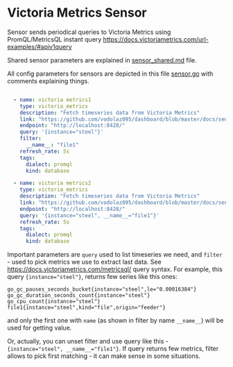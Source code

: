 Victoria Metrics Sensor
=========================================

Sensor sends periodical queries to Victoria Metrics using PromQL/MetricsQL instant query
https://docs.victoriametrics.com/url-examples/#apiv1query

Shared sensor parameters are explained in
[sensor_shared.md](https://github.com/vodolaz095/dashboard/blob/master/docs/sensor_shared.md)
file.

All config parameters for sensors are depicted in this file
[sensor.go](https://github.com/vodolaz095/dashboard/blob/master/config/sensor.go)
with comments explaining things.

```yaml

  - name: victoria metrics1
    type: victoria_metrics
    description: "Fetch timeseries data from Victoria Metrics"
    link: "https://github.com/vodolaz095/dashboard/blob/master/docs/sensor_victoria_metrics.md"
    endpoint: "http://localhost:8428/"
    query: '{instance="steel"}'
    filter:
      __name__: "file1"
    refresh_rate: 5s
    tags:
      dialect: promql
      kind: database

  - name: victoria metrics2
    type: victoria_metrics
    description: "Fetch timeseries data from Victoria Metrics"
    link: "https://github.com/vodolaz095/dashboard/blob/master/docs/sensor_victoria_metrics.md"
    endpoint: "http://localhost:8428/"
    query: '{instance="steel", __name__="file1"}'
    refresh_rate: 5s
    tags:
      dialect: promql
      kind: database
```

Important parameters are `query` used to list timeseries we need, and `filter` - used to pick metrics we use to extract last data.
See https://docs.victoriametrics.com/metricsql/ query syntax.
For example, this query `{instance="steel"}`, returns few series like this ones:

```
go_gc_pauses_seconds_bucket{instance="steel",le="0.00016384"}
go_gc_duration_seconds_count{instance="steel"}
go_cpu_count{instance="steel"}
file1{instance="steel",kind="file",origin="feeder"}
```

and only the first one with `name` (as shown in filter by name `__name__`) will be used for getting value.

Or, actually, you can unset filter and use query like this - `{instance="steel", __name__="file1"}`.
If query returns few metrics, filter allows to pick first matching - it can make sense in some situations.
